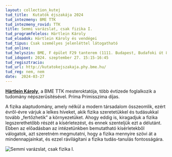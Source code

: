 ```yaml
---
layout: collection_kutej
tud_title:  Kutatók éjszakája 2024
tud_intezmeny: BME TTK
tud_intezmeny_rovid: TTK
title: Semmi varázslat, csak fizika I.
tud_programfelelos: Härtlein Károly
tud_eloadok: Härtlein Károly és vendégei
tud_tipus: Csak személyes jelenléttel látogatható
tud_online: 
tud_helyszin: BME, F épület F29 tanterem (1111. Budapest, Budafoki út 8.)
tud_idopont: 2024. szeptember 27. 15:15-16:45
tud_regisztracio: 
tud_url: http://kutatokejszakaja.phy.bme.hu/
tud_reg: nem, nem
date:  2024-03-27
---
```


[**Härtlein Károly**](https://hu.wikipedia.org/wiki/H%C3%A4rtlein_K%C3%A1roly), a BME TTK mesteroktatója, több évtizede foglalkozik a tudomány népszerűsítésével. Príma Primisszima díjas. 



A fizika alaptudomány, amely nélkül a modern társadalom összeomlik, ezért évről-évre várjuk a lelkes híveket, akik fizika szeretetükkel és tudásukkal tovább „fertőzhetik” a környezetüket. Ahogy eddig is, kiragadjuk a fizika legszerethetőbb részét a kísérletezést, és ennek szenteljük ezt a délutánt. Ebben az előadásban az intézetünkben bemutatható kísérletekből válogatok, azt szeretném megmutatni, hogy a fizika mennyire szövi át a mindennapjainkat, és ezzel rávilágítani a fizika tudás-tanulás fontosságára.

![Semmi varázslat, csak fizika I.](../2024/images/semmi-varazslat-csak-fizika-1.jpg)
